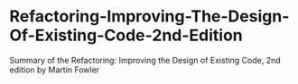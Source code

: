 # Refactoring-Improving-The-Design-Of-Existing-Code-2nd-Edition
Summary of the Refactoring: Improving the Design of Existing Code, 2nd edition by Martin Fowler
